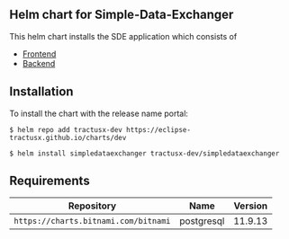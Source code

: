 ## Helm chart for Simple-Data-Exchanger

This helm chart installs the SDE application which consists of
     
   * [Frontend](https://github.com/eclipse-tractusx/managed-simple-data-exchanger-frontend)
   * [Backend](https://github.com/eclipse-tractusx/managed-simple-data-exchanger-backend) 
    

## Installation

To install the chart with the release name portal:

``` $ helm repo add tractusx-dev https://eclipse-tractusx.github.io/charts/dev ```

```$ helm install simpledataexchanger tractusx-dev/simpledataexchanger```

## Requirements

| Repository                                         | Name       | Version  |
|--------------------------------------------------- |------------|--------- |
| `https://charts.bitnami.com/bitnami`               | postgresql | 11.9.13  |                     
	
